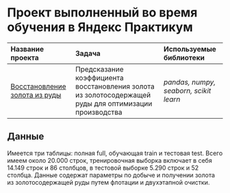 # Проект выполненный во время обучения в Яндекс Практикум
| Название проекта | Задача | Используемые библиотеки | 
| :---------------------- | :---------------------- | :---------------------- |
| [Восстановление золота из руды](Восстановление_золота_из_руды.ipynb) | Предсказание коэффициента восстановления золота из золотосодержащей руды для оптимизации производства| *pandas, numpy, seaborn, scikit learn* |

## Данные
Имеется три таблицы: полная full, обучающая train и тестовая test. Всего имеем около 20.000 строк, тренировочная выборка включает в себя 14.149 строк и 86 столбцов, в тестовой выборке 5.290 строк и 52 столбца. Данные содержат параметры по добыче и получении золота из золотосодержащей руды путем флотации и двухэтапной очистки.
